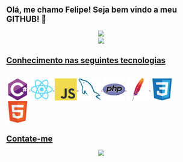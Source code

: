 ## Olá, me chamo Felipe! Seja bem vindo a meu GITHUB! 👋

<div align="center">
  <a href="https://github.com/GuiLeoni14">
  <img height="180em" src="https://github-readme-stats-sigma-five.vercel.app/api?username=FelipeDinizSantos&show_icons=true&theme=tokyonight&include_all_commits=true&count_private=true"/>
  <br/>
  <img height="180em" src="https://github-readme-stats-sigma-five.vercel.app/api/top-langs/?username=FelipeDinizSantos&layout=compact&langs_count=20&theme=tokyonight"/>
</div>

  ## Conhecimento nas seguintes tecnologias
    
<div style="display: inline_block"><br>
  <img align="center" alt="felipe-Csharp" height="60" width="60" src="https://github.com/devicons/devicon/blob/master/icons/csharp/csharp-original.svg">
  <img align="center" alt="felipe-reactNative" height="60" width="60" src="https://github.com/devicons/devicon/blob/master/icons/react/react-original.svg">
  <img align="center" alt="felipe-javascript" height="60" width="60" src="https://github.com/devicons/devicon/blob/master/icons/javascript/javascript-original.svg">
  <img align="center" alt="felipe-mySql" height="60" width="60" src="https://github.com/devicons/devicon/blob/master/icons/mysql/mysql-original.svg">
  <img align="center" alt="felipe-php" height="60" width="60" src="https://github.com/devicons/devicon/blob/master/icons/php/php-original.svg">
  <img align="center" alt="felipe-apache" height="60" width="60" src="https://github.com/devicons/devicon/blob/master/icons/apache/apache-original.svg">
  <img align="center" alt="felipe-css" height="60" width="60" src="https://github.com/devicons/devicon/blob/master/icons/css3/css3-original.svg">
  <img align="center" alt="felipe-html" height="60" width="60" src="https://github.com/devicons/devicon/blob/master/icons/html5/html5-original.svg">
</div>

  ## Contate-me 
 
<div align="center"> 
  <a href="https://br.linkedin.com/in/felipe-diniz-dos-santos-7251a2266" target="_blank"><img src="https://img.shields.io/badge/LinkedIn-0077B5?style=for-the-badge&logo=linkedin&logoColor=white" target="_blank"></img></a>
</div>
